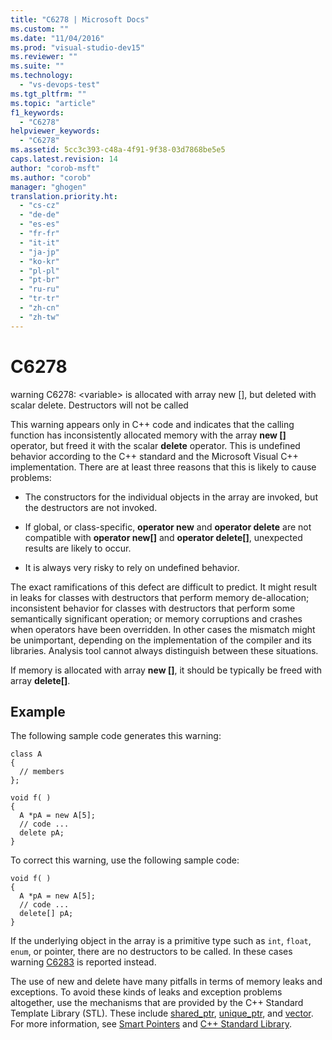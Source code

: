 ```yaml
---
title: "C6278 | Microsoft Docs"
ms.custom: ""
ms.date: "11/04/2016"
ms.prod: "visual-studio-dev15"
ms.reviewer: ""
ms.suite: ""
ms.technology: 
  - "vs-devops-test"
ms.tgt_pltfrm: ""
ms.topic: "article"
f1_keywords: 
  - "C6278"
helpviewer_keywords: 
  - "C6278"
ms.assetid: 5cc3c393-c48a-4f91-9f38-03d7868be5e5
caps.latest.revision: 14
author: "corob-msft"
ms.author: "corob"
manager: "ghogen"
translation.priority.ht: 
  - "cs-cz"
  - "de-de"
  - "es-es"
  - "fr-fr"
  - "it-it"
  - "ja-jp"
  - "ko-kr"
  - "pl-pl"
  - "pt-br"
  - "ru-ru"
  - "tr-tr"
  - "zh-cn"
  - "zh-tw"
---
```

# C6278
warning C6278: \<variable> is allocated with array new [], but deleted with scalar delete. Destructors will not be called  
  
 This warning appears only in C++ code and indicates that the calling function has inconsistently allocated memory with the array **new []** operator, but freed it with the scalar **delete** operator. This is undefined behavior according to the C++ standard and the Microsoft Visual C++ implementation. There are at least three reasons that this is likely to cause problems:  
  
-   The constructors for the individual objects in the array are invoked, but the destructors are not invoked.  
  
-   If global, or class-specific, **operator new** and **operator delete** are not compatible with **operator new[]** and **operator delete[]**, unexpected results are likely to occur.  
  
-   It is always very risky to rely on undefined behavior.  
  
 The exact ramifications of this defect are difficult to predict. It might result in leaks for classes with destructors that perform memory de-allocation; inconsistent behavior for classes with destructors that perform some semantically significant operation; or memory corruptions and crashes when operators have been overridden. In other cases the mismatch might be unimportant, depending on the implementation of the compiler and its libraries. Analysis tool cannot always distinguish between these situations.  
  
 If memory is allocated with array **new []**, it should be typically be freed with array **delete[]**.  
  
## Example  
 The following sample code generates this warning:  
  
```  
class A  
{  
  // members  
};  
  
void f( )  
{  
  A *pA = new A[5];  
  // code ...  
  delete pA;  
}  
```  
  
 To correct this warning, use the following sample code:  
  
```  
void f( )  
{  
  A *pA = new A[5];  
  // code ...  
  delete[] pA;  
}  
```  
  
 If the underlying object in the array is a primitive type such as `int`, `float`, `enum`, or pointer, there are no destructors to be called. In these cases warning [C6283](../code-quality/c6283.md) is reported instead.  
  
 The use of new and delete have many pitfalls in terms of memory leaks and exceptions. To avoid these kinds of leaks and exception problems altogether, use the mechanisms that are provided by the C++ Standard Template Library (STL). These include [shared_ptr](/visual-cpp/standard-library/shared-ptr-class), [unique_ptr](/visual-cpp/standard-library/unique-ptr-class), and [vector](../Topic/%3Cvector%3E.md). For more information, see [Smart Pointers](/visual-cpp/cpp/smart-pointers-modern-cpp) and [C++ Standard Library](/visual-cpp/standard-library/cpp-standard-library-reference).